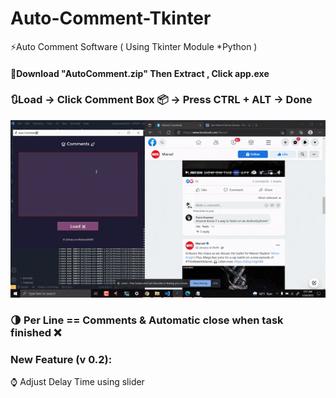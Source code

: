 # Auto-Comment-Tkinter
⚡Auto Comment Software ( Using Tkinter Module *Python )
#### 🚀Download "AutoComment.zip" Then Extract , Click app.exe
### 🔃Load -> Click Comment Box 📦 -> Press CTRL + ALT -> Done
![ACT](https://raw.githubusercontent.com/RaihanEXE99/Auto-Comment-Tkinter/main/Auto-Comment-Tkinter_%20Auto%20Comment%20Software(%20Using%20Tkinter%20Module%20_Python%20)RaihanEXE99.gif)

### 🌗 Per Line == Comments & Automatic close when task finished ❌
### New Feature (v 0.2):
⌚ Adjust Delay Time using slider
